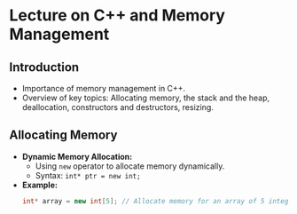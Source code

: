# Lecture on C++ and Memory Management

## Introduction
- Importance of memory management in C++.
- Overview of key topics: Allocating memory, the stack and the heap, deallocation, constructors and destructors, resizing.

## Allocating Memory
- **Dynamic Memory Allocation:**
  - Using `new` operator to allocate memory dynamically.
  - Syntax: `int* ptr = new int;`
- **Example:**
  ```cpp
  int* array = new int[5]; // Allocate memory for an array of 5 integers

